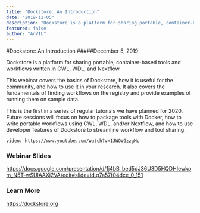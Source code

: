 ```yaml
---
title: "Dockstore: An Introduction"
date: "2019-12-05"
description: "Dockstore is a platform for sharing portable, container-based tools and workflows written in CWL, WDL, and Nextflow. This webinar covers the basics of Dockstore, how it is useful for the community, and how to use it in your research."
featured: false
author: "AnVIL"
---
```


#Dockstore: An Introduction
#####December 5, 2019

<hero>Dockstore is a platform for sharing portable, container-based tools and workflows written in CWL, WDL, and Nextflow.</hero>

This webinar covers the basics of Dockstore, how it is useful for the community, and how to use it in your research.  It also covers the fundamentals of finding workflows on the registry and provide examples of running them on sample data.

This is the first in a series of regular tutorials we have planned for 2020.  Future sessions will focus on how to package tools with Docker, how to write portable workflows using CWL, WDL, and/or Nextflow, and how to use developer features of Dockstore to streamline workflow and tool sharing.

`video: https://www.youtube.com/watch?v=1JWOVGzzgMc`

### Webinar Slides
<https://docs.google.com/presentation/d/1j4bB_bed5dJ36U3D5HQDHIewkpm_N5T-wSUlAAXj2VA/edit#slide=id.g7a57f04dce_0_151>


### Learn More
<https://dockstore.org>
